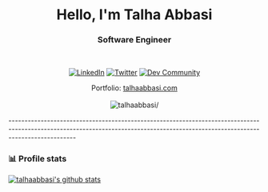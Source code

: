 <h1 align="center"> Hello, I'm Talha Abbasi </h1>

<h3 align="center">  Software Engineer </h3> <br>

<p align="center"> 
<a href="https://www.linkedin.com/in/talha-abbasi/"><img alt="LinkedIn" src="https://img.shields.io/badge/-Talha_Abbasi-blue?style=flat-square&logo=Linkedin&logoColor=white&link=https://www.linkedin.com/in/talha-abbasi/"></a>
<a href="https://twitter.com/talhaabbasi091"><img alt="Twitter" src="https://img.shields.io/badge/-talhaabbasi091-1ca0f1?style=flat-square&logo=twitter&logoColor=white&link=https://twitter.com/talhaabbasi091"></a>
<a href="https://dev.to/talhaabbasi"><img alt="Dev Community" src="https://img.shields.io/badge/-talhaabbasi-black?style=flat-square&logo=dev.to&logoColor=white&link=https://dev.to/talhaabbasi"></a>
</p>
<p align="center">
  Portfolio: <a href="https://wwww.talhaabbasi.com">talhaabbasi.com</a> 
  <br/></br>
  <img src="https://komarev.com/ghpvc/?username=talhaabbasi&style=flat&color=blue" alt=talhaabbasi/> 
</p>
---------------------------------------------------------------------------------------------------------------------------------------------------------------------------------

### 📊 Profile stats

[![talhaabbasi's github stats](https://github-readme-stats.vercel.app/api?username=talhaabbasi&show_icons=true&title_color=fff&icon_color=79ff97&text_color=9f9f9f&bg_color=151515)](https://github.com/talhaabbasi/github-readme-stats)
